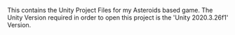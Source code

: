 This contains the Unity Project Files for my Asteroids based game. 
The Unity Version required in order to open this project is the 'Unity 2020.3.26f1' Version.

